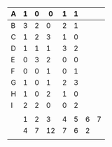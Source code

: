 | A   | 1   | 0   | 0   | 1   | 1   |     |     |
| --- | --- | --- | --- | --- | --- | --- | --- |
| B   | 3   | 2   | 0   | 2   | 1   |     |     |
| C   | 1   | 2   | 3   | 1   | 0   |     |     |
| D   | 1   | 1   | 1   | 3   | 2   |     |     |
| E   | 0   | 3   | 2   | 0   | 0   |     |     |
| F   | 0   | 0   | 1   | 0   | 1   |     |     |
| G   | 1   | 0   | 1   | 2   | 3   |     |     |
| H   | 1   | 0   | 2   | 1   | 0   |     |     |
| I   | 2   | 2   | 0   | 0   | 2   |     |     |
|     |     |     |     |     |     |     |     |
|     | 1   | 2   | 3   | 4   | 5   | 6   | 7   |
|     | 4   | 7   | 12  | 7   | 6   | 2   |     |
|     |     |     |     |     |     |     |     |

